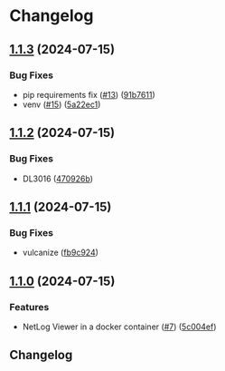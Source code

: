# Changelog

## [1.1.3](https://github.com/martinadamsUL/netlog-viewer/compare/v1.1.2...v1.1.3) (2024-07-15)


### Bug Fixes

* pip requirements fix ([#13](https://github.com/martinadamsUL/netlog-viewer/issues/13)) ([91b7611](https://github.com/martinadamsUL/netlog-viewer/commit/91b7611573a9296fd546b1d5b3c9eb7511f752f7))
* venv ([#15](https://github.com/martinadamsUL/netlog-viewer/issues/15)) ([5a22ec1](https://github.com/martinadamsUL/netlog-viewer/commit/5a22ec151598159b4c33d8f2f849b13025d3ac91))

## [1.1.2](https://github.com/martinadamsUL/netlog-viewer/compare/v1.1.1...v1.1.2) (2024-07-15)

### Bug Fixes

- DL3016 ([470926b](https://github.com/martinadamsUL/netlog-viewer/commit/470926bb82a8d0057f3b7aac8886cc8f3f3d0687))

## [1.1.1](https://github.com/martinadamsUL/netlog-viewer/compare/v1.1.0...v1.1.1) (2024-07-15)

### Bug Fixes

- vulcanize ([fb9c924](https://github.com/martinadamsUL/netlog-viewer/commit/fb9c924fa7a195b1dd124e87fee91fc3dfa597e9))

## [1.1.0](https://github.com/martinadamsUL/netlog-viewer/compare/v1.0.1...v1.1.0) (2024-07-15)

### Features

- NetLog Viewer in a docker container ([#7](https://github.com/martinadamsUL/netlog-viewer/issues/7)) ([5c004ef](https://github.com/martinadamsUL/netlog-viewer/commit/5c004ef7c06e4b0696aca9af394fe39edd8a5613))

## Changelog
